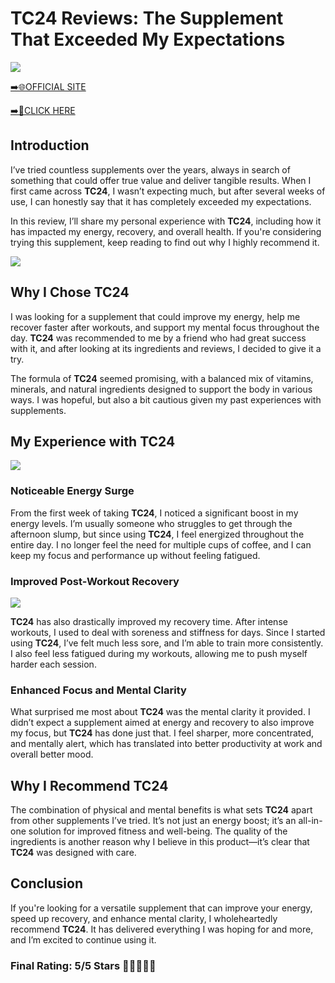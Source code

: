 # **TC24 Reviews**: The Supplement That Exceeded My Expectations

[![](https://static.vecteezy.com/system/resources/thumbnails/019/896/014/small/buy-now-gradient-button-with-cart-symbol-buy-now-illustration-png.png)](https://edetoop.top/lander/sugarpreland-1/tc24.html) 

[➡️🌐OFFICIAL SITE](https://edetoop.top/lander/sugarpreland-1/tc24.html) 

[➡️🔗CLICK HERE](https://edetoop.top/lander/sugarpreland-1/tc24.html) 


## Introduction

I’ve tried countless supplements over the years, always in search of something that could offer true value and deliver tangible results. When I first came across **TC24**, I wasn’t expecting much, but after several weeks of use, I can honestly say that it has completely exceeded my expectations.

In this review, I’ll share my personal experience with **TC24**, including how it has impacted my energy, recovery, and overall health. If you're considering trying this supplement, keep reading to find out why I highly recommend it.

[![](https://wallpapers.com/images/hd/red-order-now-button-udg4jcj4arvn8b0n-2.png)](https://edetoop.top/lander/sugarpreland-1/tc24.html)  

## Why I Chose **TC24**

I was looking for a supplement that could improve my energy, help me recover faster after workouts, and support my mental focus throughout the day. **TC24** was recommended to me by a friend who had great success with it, and after looking at its ingredients and reviews, I decided to give it a try.

The formula of **TC24** seemed promising, with a balanced mix of vitamins, minerals, and natural ingredients designed to support the body in various ways. I was hopeful, but also a bit cautious given my past experiences with supplements.

## My Experience with **TC24**

[![](https://static.vecteezy.com/system/resources/thumbnails/019/896/014/small/buy-now-gradient-button-with-cart-symbol-buy-now-illustration-png.png)](https://edetoop.top/lander/sugarpreland-1/tc24.html)

### Noticeable Energy Surge

From the first week of taking **TC24**, I noticed a significant boost in my energy levels. I’m usually someone who struggles to get through the afternoon slump, but since using **TC24**, I feel energized throughout the entire day. I no longer feel the need for multiple cups of coffee, and I can keep my focus and performance up without feeling fatigued.

### Improved Post-Workout Recovery

[![](https://wallpapers.com/images/hd/red-order-now-button-udg4jcj4arvn8b0n-2.png)](https://edetoop.top/lander/sugarpreland-1/tc24.html)  

**TC24** has also drastically improved my recovery time. After intense workouts, I used to deal with soreness and stiffness for days. Since I started using **TC24**, I’ve felt much less sore, and I’m able to train more consistently. I also feel less fatigued during my workouts, allowing me to push myself harder each session.

### Enhanced Focus and Mental Clarity

What surprised me most about **TC24** was the mental clarity it provided. I didn’t expect a supplement aimed at energy and recovery to also improve my focus, but **TC24** has done just that. I feel sharper, more concentrated, and mentally alert, which has translated into better productivity at work and overall better mood.

## Why I Recommend **TC24**

The combination of physical and mental benefits is what sets **TC24** apart from other supplements I’ve tried. It’s not just an energy boost; it’s an all-in-one solution for improved fitness and well-being. The quality of the ingredients is another reason why I believe in this product—it’s clear that **TC24** was designed with care.

## Conclusion

If you're looking for a versatile supplement that can improve your energy, speed up recovery, and enhance mental clarity, I wholeheartedly recommend **TC24**. It has delivered everything I was hoping for and more, and I’m excited to continue using it.

### Final Rating: 5/5 Stars 🌟🌟🌟🌟🌟
